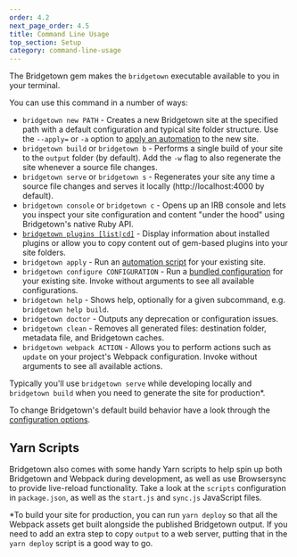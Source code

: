 ```yaml
---
order: 4.2
next_page_order: 4.5
title: Command Line Usage
top_section: Setup
category: command-line-usage
---
```


The Bridgetown gem makes the `bridgetown` executable available to you in your terminal.

You can use this command in a number of ways:

* `bridgetown new PATH` - Creates a new Bridgetown site at the specified path with a default configuration and typical site folder structure. Use the `--apply=` or `-a` option to [apply an automation](/docs/automations) to the new site.
* `bridgetown build` or `bridgetown b` - Performs a single build of your site to the `output` folder (by default). Add the `-w` flag to also regenerate the site whenever a source file changes.
* `bridgetown serve` or `bridgetown s` - Regenerates your site any time a source file
  changes and serves it locally (http://localhost:4000 by default).
* `bridgetown console` or `bridgetown c` - Opens up an IRB console and lets you
  inspect your site configuration and content "under the hood" using
  Bridgetown's native Ruby API.
* [`bridgetown plugins [list|cd]`](/docs/commands/plugins) - Display information about installed plugins or allow you to copy content out of gem-based plugins into your site folders.
* `bridgetown apply` - Run an [automation script](/docs/automations) for your existing site.
* `bridgetown configure CONFIGURATION` - Run a [bundled configuration](/docs/bundled-configurations) for your existing site. Invoke without arguments to see all available configurations.
* `bridgetown help` - Shows help, optionally for a given subcommand, e.g. `bridgetown help build`.
* `bridgetown doctor` - Outputs any deprecation or configuration issues.
* `bridgetown clean` - Removes all generated files: destination folder, metadata file, and Bridgetown caches.
* `bridgetown webpack ACTION` - Allows you to perform actions such as `update` on your project's Webpack configuration. Invoke without arguments to see all available actions.

Typically you'll use `bridgetown serve` while developing locally and
`bridgetown build` when you need to generate the site for production*.

To change Bridgetown's default build behavior have a look through the [configuration options](/docs/configuration).

## Yarn Scripts

Bridgetown also comes with some handy Yarn scripts to help spin up both Bridgetown
and Webpack during development, as well as use Browsersync to provide live-reload
functionality. Take a look at the `scripts` configuration in `package.json`, as well as
the `start.js` and `sync.js` JavaScript files.

\*To build your site for production, you can run `yarn deploy` so that all the
Webpack assets get built alongside the published Bridgetown output. If you need to add
an extra step to copy `output` to a web server, putting that in the `yarn deploy` script
is a good way to go.
